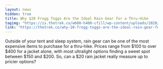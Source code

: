 ```yaml
---
layout: news
hidden: true
title: Why $20 Frogg Toggs Are the Ideal Rain Gear for a Thru-Hike
tagimg: "https://is.thetrek.co/w600-h400-cfill/wp-content/uploads/2020/08/18114043/20170725_062705-scaled.jpg"
link: "https://thetrek.co/why-20-frogg-toggs-are-the-ideal-rain-gear-for-a-thru-hike/" 
---
```


Outside of your tent and sleep system, rain gear can be one of the most expensive items to purchase for a thru-hike. Prices range from $100 to over $400 for a jacket alone, with most ultralight options finding a sweet spot between $150 and $200. So, can a $20 rain jacket really measure up to pricier options?
